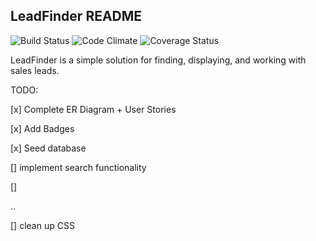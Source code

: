 ## LeadFinder README

![Build Status](https://codeship.com/projects/5efb7a20-9b6a-0133-58d8-2e4a8a945ddd/status?branch=master)
![Code Climate](https://codeclimate.com/github/tomfafard/lead_finder.png)
![Coverage Status](https://coveralls.io/repos/tomfafard/lead_finder/badge.png)

LeadFinder is a simple solution for finding, displaying, and working with sales leads.

TODO:

[x] Complete ER Diagram + User Stories

[x] Add Badges

[x] Seed database

[] implement search functionality

[]

..

[] clean up CSS

